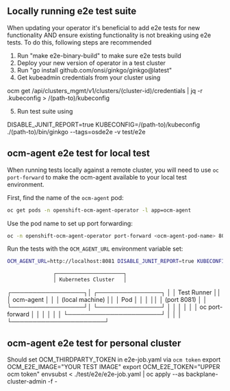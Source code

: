 ## Locally running e2e test suite
When updating your operator it's beneficial to add e2e tests for new functionality AND ensure existing functionality is not breaking using e2e tests. 
To do this, following steps are recommended

1. Run "make e2e-binary-build"  to make sure e2e tests build 
2. Deploy your new version of operator in a test cluster
3. Run "go install github.com/onsi/ginkgo/ginkgo@latest"
4. Get kubeadmin credentials from your cluster using 

ocm get /api/clusters_mgmt/v1/clusters/(cluster-id)/credentials | jq -r .kubeconfig > /(path-to)/kubeconfig

5. Run test suite using 
 
DISABLE_JUNIT_REPORT=true KUBECONFIG=/(path-to)/kubeconfig  ./(path-to)/bin/ginkgo  --tags=osde2e -v test/e2e

## ocm-agent e2e test for local test
When running tests locally against a remote cluster, you will need to use `oc port-forward` to make the ocm-agent available to your local test environment.

First, find the name of the `ocm-agent` pod:
```bash
oc get pods -n openshift-ocm-agent-operator -l app=ocm-agent
```

Use the pod name to set up port forwarding:
```bash
oc -n openshift-ocm-agent-operator port-forward <ocm-agent-pod-name> 8081:8081
```

Run the tests with the `OCM_AGENT_URL` environment variable set:
```bash
OCM_AGENT_URL=http://localhost:8081 DISABLE_JUNIT_REPORT=true KUBECONFIG=/(path-to)/kubeconfig ./bin/ginkgo --tags=osde2e -v test/e2e
```

                   ┌──────────────────────┐
                   │ Kubernetes Cluster   │
┌─────────────────┐│    ┌───────────────┐ │
│   Test Runner   ││    │  ocm-agent    │ │
│ (local machine) ││    │     Pod       │ │
│                 ││    │   (port 8081) │ │
└─────────────────┘│    └───────────────┘ │
           │       │              │       │
           │  oc port-forward     │       │
           │       │              │       │
           └──────────────────────┘       │
                   │                      │
                   └──────────────────────┘

## ocm-agent e2e test for personal cluster
Should set OCM_THIRDPARTY_TOKEN in e2e-job.yaml via `ocm token`
export OCM_E2E_IMAGE="YOUR TEST IMAGE"
export OCM_E2E_TOKEN="UPPER ocm token"
envsubst < ./test/e2e/e2e-job.yaml | oc apply --as backplane-cluster-admin -f -